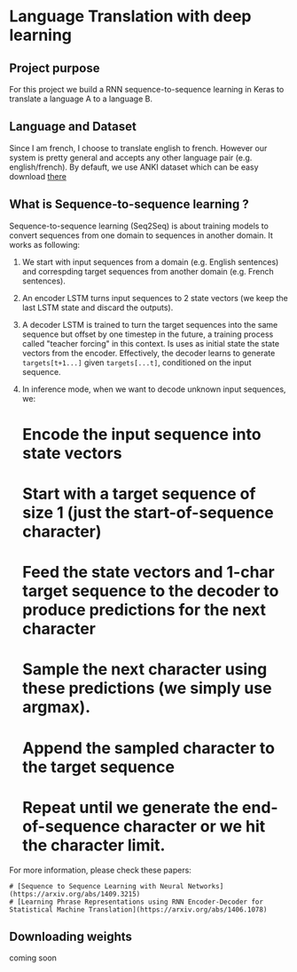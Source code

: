 # Language Translation with deep learning 

## Project purpose

For this project we build a RNN sequence-to-sequence learning in Keras to translate a language A to a language B.

## Language and Dataset

Since I am french, I choose to translate english to french. However our system is pretty general and accepts any other language pair (e.g. english/french). By defauft, we use ANKI dataset which can be easy download [there](http://www.manythings.org/anki/)

## What is Sequence-to-sequence learning ?

Sequence-to-sequence learning (Seq2Seq) is about training models to convert sequences from one domain to sequences in another domain. It works as following:

1. We start with input sequences from a domain (e.g. English sentences) and correspding target sequences from another domain
    (e.g. French sentences).
2. An encoder LSTM turns input sequences to 2 state vectors (we keep the last LSTM state and discard the outputs).

3. A decoder LSTM is trained to turn the target sequences into the same sequence but offset by one timestep in the future,     a training process called "teacher forcing" in this context.  Is uses as initial state the state vectors from the encoder.     Effectively, the decoder learns to generate `targets[t+1...]` given `targets[...t]`, conditioned on the input sequence.
	
4. In inference mode, when we want to decode unknown input sequences, we:
    # Encode the input sequence into state vectors
    # Start with a target sequence of size 1 (just the start-of-sequence character)
    #	Feed the state vectors and 1-char target sequence to the decoder to produce predictions for the next character
    # Sample the next character using these predictions (we simply use argmax).
    # Append the sampled character to the target sequence
    # Repeat until we generate the end-of-sequence character or we hit the character limit.
	
For more information, please check these papers:

	# [Sequence to Sequence Learning with Neural Networks](https://arxiv.org/abs/1409.3215)
    # [Learning Phrase Representations using RNN Encoder-Decoder for Statistical Machine Translation](https://arxiv.org/abs/1406.1078)

## Downloading weights

coming soon



